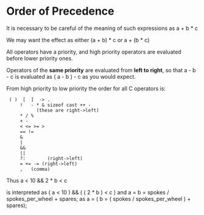 # Order of Precedence 
It is necessary to be careful of the meaning of such expressions as  a + b * c 

We may want the effect as either 
   (a + b) * c 
or 
   a + (b * c) 
   
All operators have a priority, and high priority operators are evaluated before lower priority ones.

Operators of the **same priority** are evaluated from **left to right**, so that a - b - c is evaluated as ( a - b ) - c as you would expect. 

From high priority to low priority the order for all C operators is: 

     ( )  [  ]  -> .
		 !   - * & sizeof cast ++ -
		       (these are right->left)
		 * / %
		 + -
		 < <= >= >
		 == !=
		 &
		 |
		 &&
		 ||
		 ?:        (right->left)
		 = += -= (right->left)
		 ,   (comma)

Thus 
   a < 10 && 2 * b < c 

is interpreted as 
   ( a < 10 ) && ( ( 2 * b ) < c ) 
and 
   a = b = spokes / spokes_per_wheel + spares;
as 
   a = ( b = ( spokes / spokes_per_wheel ) + spares);
